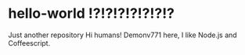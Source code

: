 # hello-world !?!?!?!?!?!?!?
Just another  repository
Hi humans!
Demonv771 here, I like Node.js and Coffeescript.
